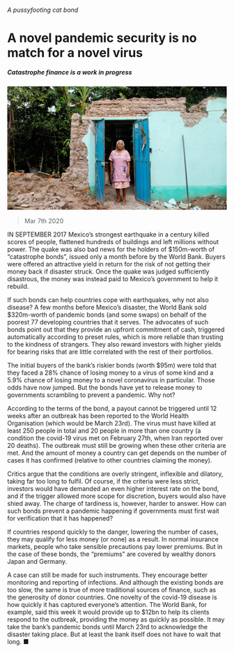 ###### A pussyfooting cat bond

# A novel pandemic security is no match for a novel virus 

##### Catastrophe finance is a work in progress 

![image](images/20200307_FNP003_0.jpg) 

> Mar 7th 2020 

IN SEPTEMBER 2017 Mexico’s strongest earthquake in a century killed scores of people, flattened hundreds of buildings and left millions without power. The quake was also bad news for the holders of $150m-worth of “catastrophe bonds”, issued only a month before by the World Bank. Buyers were offered an attractive yield in return for the risk of not getting their money back if disaster struck. Once the quake was judged sufficiently disastrous, the money was instead paid to Mexico’s government to help it rebuild.

If such bonds can help countries cope with earthquakes, why not also disease? A few months before Mexico’s disaster, the World Bank sold $320m-worth of pandemic bonds (and some swaps) on behalf of the poorest 77 developing countries that it serves. The advocates of such bonds point out that they provide an upfront commitment of cash, triggered automatically according to preset rules, which is more reliable than trusting to the kindness of strangers. They also reward investors with higher yields for bearing risks that are little correlated with the rest of their portfolios.


The initial buyers of the bank’s riskier bonds (worth $95m) were told that they faced a 28% chance of losing money to a virus of some kind and a 5.9% chance of losing money to a novel coronavirus in particular. Those odds have now jumped. But the bonds have yet to release money to governments scrambling to prevent a pandemic. Why not?

According to the terms of the bond, a payout cannot be triggered until 12 weeks after an outbreak has been reported to the World Health Organisation (which would be March 23rd). The virus must have killed at least 250 people in total and 20 people in more than one country (a condition the covid-19 virus met on February 27th, when Iran reported over 20 deaths). The outbreak must still be growing when these other criteria are met. And the amount of money a country can get depends on the number of cases it has confirmed (relative to other countries claiming the money).

Critics argue that the conditions are overly stringent, inflexible and dilatory, taking far too long to fulfil. Of course, if the criteria were less strict, investors would have demanded an even higher interest rate on the bond, and if the trigger allowed more scope for discretion, buyers would also have shied away. The charge of tardiness is, however, harder to answer. How can such bonds prevent a pandemic happening if governments must first wait for verification that it has happened?

If countries respond quickly to the danger, lowering the number of cases, they may qualify for less money (or none) as a result. In normal insurance markets, people who take sensible precautions pay lower premiums. But in the case of these bonds, the “premiums” are covered by wealthy donors Japan and Germany.

A case can still be made for such instruments. They encourage better monitoring and reporting of infections. And although the existing bonds are too slow, the same is true of more traditional sources of finance, such as the generosity of donor countries. One novelty of the covid-19 disease is how quickly it has captured everyone’s attention. The World Bank, for example, said this week it would provide up to $12bn to help its clients respond to the outbreak, providing the money as quickly as possible. It may take the bank’s pandemic bonds until March 23rd to acknowledge the disaster taking place. But at least the bank itself does not have to wait that long. ■

